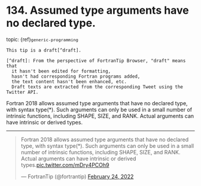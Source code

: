 # <span class='text-muted'>134.</span> Assumed type arguments have no declared type.

<span style='font-size: small;' class='text-muted'>topic: {ref}`generic-programming`</span>

```{note}
This tip is a draft[^draft].

[^draft]: From the perspective of FortranTip Browser, "draft" means that
  it hasn't been edited for formatting,
  hasn't had corresponding Fortran programs added,
  the text content hasn't been enhanced, etc.
  Draft texts are extracted from the corresponding Tweet using the Twitter API.
```

Fortran 2018 allows assumed type arguments that have no declared type, with syntax type(*). Such arguments can only be used in a small number of intrinsic functions, including SHAPE, SIZE, and RANK. Actual arguments can have intrinsic or derived types.


---

<blockquote class="twitter-tweet"><p lang="en" dir="ltr">Fortran 2018 allows assumed type arguments that have no declared type, with syntax type(*). Such arguments can only be used in a small number of intrinsic functions, including SHAPE, SIZE, and RANK. Actual arguments can have intrinsic or derived types.<a href="https://t.co/mDry4PCOh9">pic.twitter.com/mDry4PCOh9</a></p>&mdash; FortranTip (@fortrantip) <a href="https://twitter.com/fortrantip/status/1496825853551992843?ref_src=twsrc%5Etfw">February 24, 2022</a></blockquote><script async src="https://platform.twitter.com/widgets.js" charset="utf-8"></script>